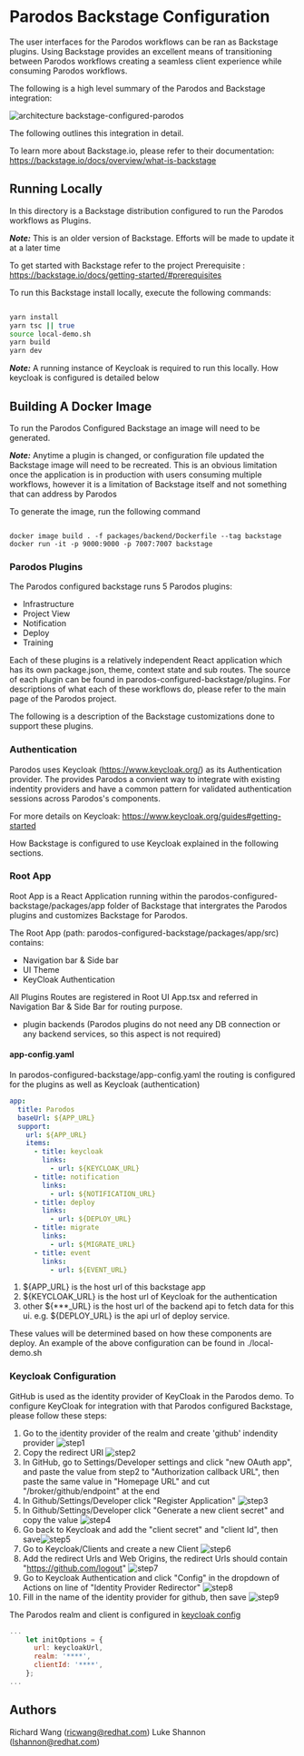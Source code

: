 # Parodos Backstage Configuration

The user interfaces for the Parodos workflows can be ran as Backstage plugins. Using Backstage provides an excellent means of transitioning between Parodos workflows creating a seamless client experience while consuming Parodos workflows.

The following is a high level summary of the Parodos and Backstage integration:

![architecture](./readme-images/backstage-configured-parodos.png) backstage-configured-parodos

The following outlines this integration in detail.

To learn more about Backstage.io, please refer to their documentation:
https://backstage.io/docs/overview/what-is-backstage

## Running Locally

In this directory is a Backstage distribution configured to run the Parodos workflows as Plugins.

***Note:*** This is an older version of Backstage. Efforts will be made to update it at a later time

To get started with Backstage refer to the project Prerequisite : https://backstage.io/docs/getting-started/#prerequisites

To run this Backstage install locally, execute the following commands:

```sh

yarn install
yarn tsc || true
source local-demo.sh
yarn build
yarn dev

```

***Note:*** A running instance of Keycloak is required to run this locally. How keycloak is configured is detailed below

## Building A Docker Image

To run the Parodos Configured Backstage an image will need to be generated.

***Note:*** Anytime a plugin is changed, or configuration file updated the Backstage image will need to be recreated. This is an obvious limitation once the application is in production with users consuming multiple workflows, however it is a limitation of Backstage itself and not something that can address by Parodos

To generate the image, run the following command 

```shell

docker image build . -f packages/backend/Dockerfile --tag backstage
docker run -it -p 9000:9000 -p 7007:7007 backstage

```

### Parodos Plugins

The Parodos configured backstage runs 5 Parodos plugins:

- Infrastructure
- Project View
- Notification
- Deploy
- Training

Each of these plugins is a relatively independent React application which has its own package.json, theme, context state and sub routes. The source of each plugin can be found in parodos-configured-backstage/plugins. For descriptions of what each of these workflows do, please refer to the main page of the Parodos project.

The following is a description of the Backstage customizations done to support these plugins.

### Authentication

Parodos uses Keycloak (https://www.keycloak.org/) as its Authentication provider. The provides Parodos a convient way to integrate with existing indentity providers and have a common pattern for validated authentication sessions across Parodos's components.

For more details on Keycloak:
https://www.keycloak.org/guides#getting-started

How Backstage is configured to use Keycloak explained in the following sections.

### Root App

Root App is a React Application running within the parodos-configured-backstage/packages/app folder of Backstage that intergrates the Parodos plugins and customizes Backstage for Parodos. 

The Root App (path: parodos-configured-backstage/packages/app/src) contains:

  - Navigation bar & Side bar
  - UI Theme
  - KeyCloak Authentication

  All Plugins Routes are registered in Root UI App.tsx and referred in Navigation Bar & Side Bar for routing purpose.

- plugin backends (Parodos plugins do not need any DB connection or any backend services, so this aspect is not required)

#### app-config.yaml

In parodos-configured-backstage/app-config.yaml the routing is configured for the plugins as well as Keycloak (authentication)

```yaml
app:
  title: Parodos
  baseUrl: ${APP_URL}
  support:
    url: ${APP_URL}
    items:
      - title: keycloak
        links:
          - url: ${KEYCLOAK_URL}
      - title: notification
        links:
          - url: ${NOTIFICATION_URL}
      - title: deploy
        links:
          - url: ${DEPLOY_URL}
      - title: migrate
        links:
          - url: ${MIGRATE_URL}
      - title: event
        links:
          - url: ${EVENT_URL}
```

1. ${APP_URL} is the host url of this backstage app
2. ${KEYCLOAK_URL} is the host url of Keycloak for the authentication
3. other ${***_URL} is the host url of the backend api to fetch data for this ui. e.g. ${DEPLOY_URL} is the api url of deploy service.

These values will be determined based on how these components are deploy. An example of the above configuration can be found in ./local-demo.sh

### Keycloak Configuration

GitHub is used as the identity provider of KeyCloak in the Parodos demo. To configure KeyCloak for integration with that Parodos configured Backstage, please follow these steps:

1. Go to the identity provider of the realm and create 'github' indendity provider
   ![step1](./readme-images/kc-1.png)
2. Copy the redirect URI
   ![step2](./readme-images/kc-2.png)
3. In GitHub, go to Settings/Developer settings and click "new OAuth app", and paste the value from step2 to "Authorization callback URL", then paste the same value in "Homepage URL" and cut "/broker/github/endpoint" at the end
4. In Github/Settings/Developer click "Register Application"  ![step3](./readme-images/kc-3.png)
4. In Github/Settings/Developer click "Generate a new client secret" and copy the value ![step4](./readme-images/kc-4.png)
5. Go back to Keycloak and add the "client secret" and "client Id", then save![step5](./readme-images/kc-5.png)
6. Go to Keycloak/Clients and create a new Client ![step6](./readme-images/kc-6.png)
7. Add the redirect Urls and Web Origins, the redirect Urls should contain "https://github.com/logout" ![step7](./readme-images/kc-7.png)
8. Go to Keycloak Authentication and click "Config" in the dropdown of Actions on line of "Identity Provider Redirector" ![step8](./readme-images/kc-8.png)
9. Fill in the name of the identity provider for github, then save ![step9](./readme-images/kc-9.png)

The Parodos realm and client is configured in [keycloak config](./packages/app/src/components/Root/Root.tsx?#L149-L150)

```javascript
...
    let initOptions = {
      url: keycloakUrl,
      realm: '****',
      clientId: '****',
    };
...
```

## Authors

Richard Wang (ricwang@redhat.com)
Luke Shannon (lshannon@redhat.com)
